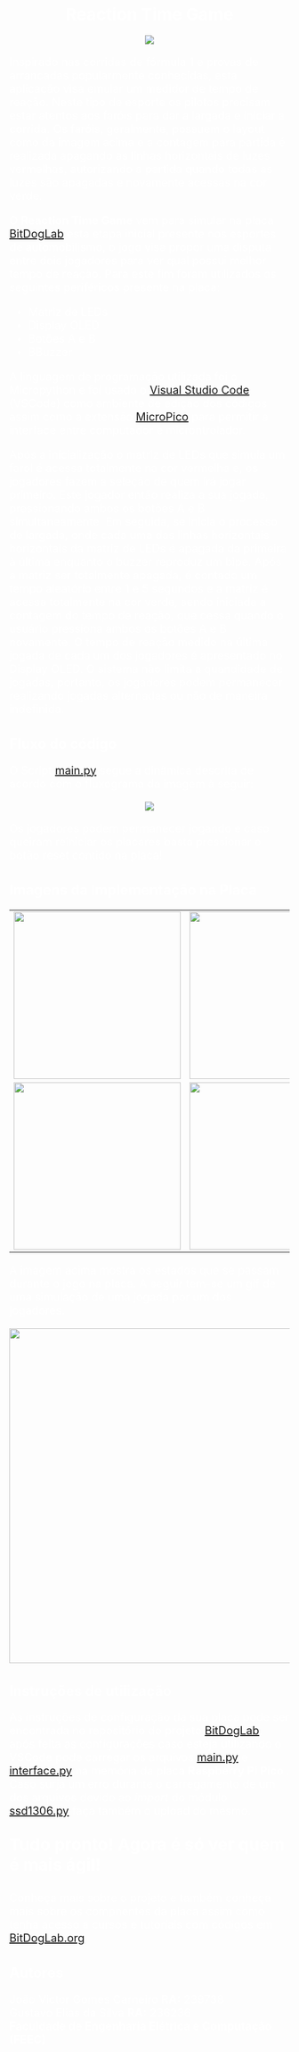 <h1 style="color:white; font-size:30px; text-align:center;">Reaction Time Game</h1>

<div align="center">
    <img src="https://github.com/JCARNEIROX/EA801/blob/main/Projeto1/imagens/farol.jpg">
</div></div>

<p style="color:white; font-size:20px; text-align:left;">
    Inspirado nas corridas de fórmula 1 e provas de arrancadas popularmente conhecidas, esta aplicação visa emular um medidor de tempo de reação. Neste tipo de esporte os pilotos precisam estar atentos aos faróis para dar a largada e iniciar a corrida. Os faróis, geralmente, possuem o layout como da imagem acima e a contagem para partida é realizada apagando as linhas horizontais de luzes vermelhas, autorizando a partida quando todas as luzes são apagadas e novamente acessas na cor verde.
</p>
<p style="color:white; font-size:20px; text-align:left;">
    O <b>Reaction Time Game</b> vem para simular na placa <a href="https://github.com/BitDogLab/BitDogLab" target="_blank">BitDogLab</a> esta etapa inicial presente nos esportes de automobilismo, o jogo visa propor uma disputa entre dois jogadores para ver qual possui melhor tempo de reação. Para este fim foram utilizados os seguintes periféricos presente na placa:
</p>
<ul style="color:white; font-size:20px";>
    <li>Matriz de LEDs</li>
    <li>Display OLED</li>
    <li>Botões A e B</li>
    <li>BBuzzer</li>
</ul>
<p style="color:white; font-size:20px; text-align:left;">
    A linguagem de programação utilizada foi o Micropython e foi usado o <a href="https://code.visualstudio.com/" target="_blank">Visual Studio Code</a> (VSCode) como ambiente de edição dos códigos assim como a extensão <a href="https://github.com/paulober/MicroPico" target="_blank">MicroPico</a> para permitir a interface entre computador e microntrolador.  
</p>
<p style="color:white; font-size:20px; text-align:left;">
    Após a inicialização o matriz de LEDs que simula um farol é acessa totalmente na cor vermelha e, os jogadores fazem a seleção de quem irá jogar primeiro. Este jogador então realiza a sua jogada, pressionando ambos os botões A e B simultaneamente. Em seguida, se inicia o processo de largada, onde cada uma das linhas horizontais horizontais da matriz de LEDs é apagada da primeira à última enquanto o buzzer reproduz um bipe. Após a matriz ser totalmente apagada, é contado um tempo aleatório entre 1 e 5 segundos e a matriz é acessa totalmente na cor verde, sendo iniciada a contagem do tempo de reação, que cessa quando o usuário pressiona ambos os botões A e B novamente. O tempo de reação medido na última jogada de cada um dos jogadores é apresentado no Display OLED. O sistema não limita a quandidade de jogadas, portanto, os jogadores podem permanecer realizando jogadas alternadas ou não de maneira indefinida.  
</p>
<h2 style="color:white; font-size:25px; text-align:left;">Fluxo do código</h2>
<p style="color:white; font-size:20px; text-align:left;">
    O Script <a href="https://github.com/JCARNEIROX/EA801/blob/main/Projeto1/main.py" target="_blank">main.py</a> segue a dinâmica descrita de acordo com o fluxograma da imagem à seguir:
</p>
<div align="center">
    <img src="https://github.com/JCARNEIROX/EA801/blob/main/Projeto1/imagens/Fluxograma.jpg">
</div></div>
<p style="color:white; font-size:20px; text-align:left;">
    Os jogadores podem permanecer jogando e caso queiram reiniciar os placares basta pressionar o botão reset contido na placa!
</p>
<h2 style="color:white; font-size:25px; text-align:left;">Imagens da Implementação na Placa</h2>
<div align="center">
    <table>
        <tr>
            <td><img src="https://github.com/JCARNEIROX/EA801/blob/main/Projeto1/imagens/frente.jpg" width="300" height="300"></td>
            <td><img src="https://github.com/JCARNEIROX/EA801/blob/main/Projeto1/imagens/inicio.jpg" width="300" height="300"></td>
        </tr>
        <tr>
            <td><img src="https://github.com/JCARNEIROX/EA801/blob/main/Projeto1/imagens/start.jpg" width="300" height="300"></td>
            <td><img src="https://github.com/JCARNEIROX/EA801/blob/main/Projeto1/imagens/placar.jpg" width="300" height="300"></td>
        </tr>
    </table>
</div>
<p style="color:white; font-size:20px; text-align:left;">
    A imagem acima mostra os estados que se passam durante o jogo na placa. A seguir tem-se um gif de uma simulação de uma jogada por um dos jogadores.
</p>
<div align="center">
    <img src="https://github.com/JCARNEIROX/EA801/blob/main/Projeto1/imagens/gif.gif" width="600" height="600">
</div></div>
<h2 style="color:white; font-size:25px; text-align:left;">Instruções de utilização</h2>

<p style="color:white; font-size:20px; text-align:left;">
    As instruções de configuração da sua placa pode ser encontrada no repositório do projeto  <a href="https://github.com/BitDogLab/BitDogLab" target="_blank">BitDogLab</a>, após feita as configurações caso esteja utilizando o VSCode pode carregar os arquivos <a href="https://github.com/JCARNEIROX/EA801/blob/main/Projeto1/main.py" target="_blank">main.py</a> e <a href="https://github.com/JCARNEIROX/EA801/blob/main/Projeto1/interface.py" target="_blank">interface.py</a> na memória da placa <b>Raspberry Pi Pico </b>. Caso surja um erro durante o carregamento de um dos arquivos devido ao <i>import</i> do módulo <a href="https://github.com/JCARNEIROX/EA801/blob/main/Projeto1/ssd1306.py" target="_blank">ssd1306.py</a> faça também o upload do mesmo.
</p>

<p style="color:white; font-size:30px; text-align:left;">
    <b>Tudo pronto! Agora é só ver quem é mais ágil!</b>
</p>

<p style="color:white; font-size:20px; text-align:left;">
    Conheça mais sobre o projeto e também conheça mais sobre os compnentes da placa assim como tenha acesso a cursos e tutoriais com códigos em <a href="https://bitdoglab.webcontent.website/" target="_blank">BitDogLab.org</a>
</p>

<h2 style="color:white; font-size:25px; text-align:left;">Autores</h2>
<p style="color:white; font-size:20px; text-align:left;">
    João Victor Gomes Carneiro <b>RA:</b> 239738<br>
    Gustavo Elias da Silva <b>RA:</b> 236236<br>
    <b> Faculdade de Engenharia Elétrica e Computação (FEEC) </b>
</p>
